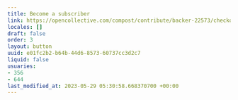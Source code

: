 ```yaml
---
title: Become a subscriber
link: https://opencollective.com/compost/contribute/backer-22573/checkout
locales: []
draft: false
order: 3
layout: button
uuid: e01fc2b2-b64b-44d6-8573-60737cc3d2c7
liquid: false
usuaries:
- 356
- 644
last_modified_at: 2023-05-29 05:30:58.668370700 +00:00
---
```


